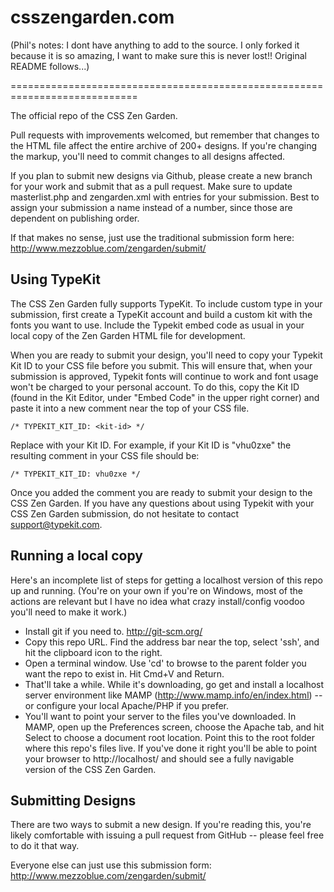 # csszengarden.com

(Phil's notes: I dont have anything to add to the source. I only forked it 
 because it is so amazing, I want to make sure this is never lost!! Original README follows...)

============================================================================

The official repo of the CSS Zen Garden.

Pull requests with improvements welcomed, but remember that changes to the
HTML file affect the entire archive of 200+ designs. If you're changing the
markup, you'll need to commit changes to all designs affected.

If you plan to submit new designs via Github, please create a new branch for
your work and submit that as a pull request. Make sure to update
masterlist.php and zengarden.xml with entries for your submission. Best to
assign your submission a name instead of a number, since those are dependent
on publishing order.

If that makes no sense, just use the traditional submission form here: 
http://www.mezzoblue.com/zengarden/submit/

## Using TypeKit

The CSS Zen Garden fully supports TypeKit. To include custom type in your
submission, first create a TypeKit account and build a custom kit with the
fonts you want to use. Include the Typekit embed code as usual in your local
copy of the Zen Garden HTML file for development.

When you are ready to submit your design, you'll need to copy your Typekit
Kit ID to your CSS file before you submit. This will ensure that, when your
submission is approved, Typekit fonts will continue to work and font usage
won't be charged to your personal account. To do this, copy the Kit ID (found
in the Kit Editor, under "Embed Code" in the upper right corner) and paste it
into a new comment near the top of your CSS file.

    /* TYPEKIT_KIT_ID: <kit-id> */

Replace <kit-id> with your Kit ID. For example, if your Kit ID is "vhu0zxe" 
the resulting comment in your CSS file should be:

    /* TYPEKIT_KIT_ID: vhu0zxe */

Once you added the comment you are ready to submit your design to the CSS Zen
Garden. If you have any questions about using Typekit with your CSS Zen Garden
submission, do not hesitate to contact support@typekit.com.

## Running a local copy

Here's an incomplete list of steps for getting a localhost version of this
repo up and running. (You're on your own if you're on Windows, most of the
actions are relevant but I have no idea what crazy install/config voodoo
you'll need to make it work.)

* Install git if you need to. http://git-scm.org/
* Copy this repo URL. Find the address bar near the top, select 'ssh', and hit
  the clipboard icon to the right.
* Open a terminal window. Use 'cd' to browse to the parent folder you want the 
  repo to exist in. Hit Cmd+V and Return.
* That'll take a while. While it's downloading, go get and install a localhost 
  server environment like MAMP (http://www.mamp.info/en/index.html) -- or 
  configure your local Apache/PHP if you prefer.
* You'll want to point your server to the files you've downloaded. In MAMP, 
  open up the Preferences screen, choose the Apache tab, and hit Select to 
  choose a document root location. Point this to the root folder where this
  repo's files live. If you've done it right you'll be able to point your 
  browser to http://localhost/ and should see a fully navigable version of the
  CSS Zen Garden.

## Submitting Designs

There are two ways to submit a new design. If you're reading this, you're
likely comfortable with issuing a pull request from GitHub -- please feel free
to do it that way. 

Everyone else can just use this submission form: 
http://www.mezzoblue.com/zengarden/submit/
